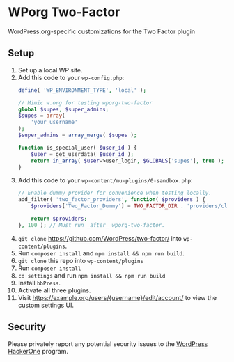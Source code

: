 # WPorg Two-Factor

WordPress.org-specific customizations for the Two Factor plugin

## Setup

1. Set up a local WP site.
1. Add this code to your `wp-config.php`:
	```php
	define( 'WP_ENVIRONMENT_TYPE', 'local' );

	// Mimic w.org for testing wporg-two-factor
	global $supes, $super_admins;
	$supes = array(
		'your_username'
	);
	$super_admins = array_merge( $supes );

	function is_special_user( $user_id ) {
		$user = get_userdata( $user_id );
		return in_array( $user->user_login, $GLOBALS['supes'], true );
	}
	```
1. Add this code to your `wp-content/mu-plugins/0-sandbox.php`:
	```php
	// Enable dummy provider for convenience when testing locally.
	add_filter( 'two_factor_providers', function( $providers ) {
		$providers['Two_Factor_Dummy'] = TWO_FACTOR_DIR . 'providers/class-two-factor-dummy.php';

		return $providers;
	}, 100 ); // Must run _after_ wporg-two-factor.
	```
1. `git clone` https://github.com/WordPress/two-factor/ into `wp-content/plugins`.
1. Run `composer install` and  `npm install && npm run build`.
1. `git clone` this repo into `wp-content/plugins`
1. Run `composer install`
1. `cd settings` and run `npm install && npm run build`
1. Install `bbPress`.
1. Activate all three plugins.
1. Visit https://example.org/users/{username}/edit/account/ to view the custom settings UI.

## Security

Please privately report any potential security issues to the [WordPress HackerOne](https://hackerone.com/wordpress) program.
